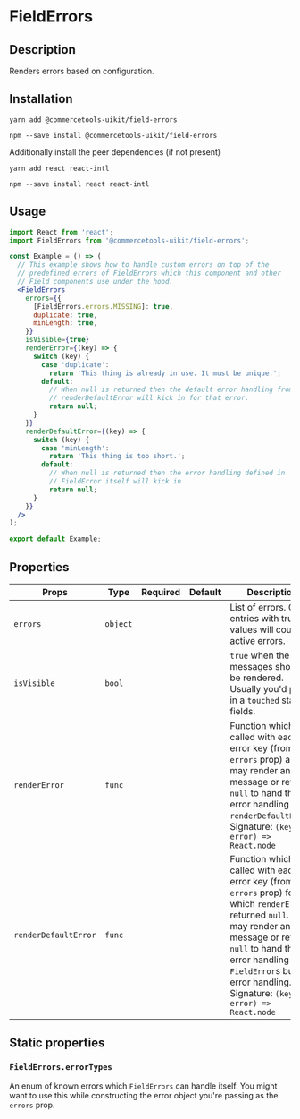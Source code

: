 <!-- THIS IS AN AUTOGENERATED FILE. DO NOT EDIT THIS FILE DIRECTLY. -->
<!-- This file is created by the `yarn generate-readme` script. -->

# FieldErrors

## Description

Renders errors based on configuration.

## Installation

```
yarn add @commercetools-uikit/field-errors
```

```
npm --save install @commercetools-uikit/field-errors
```

Additionally install the peer dependencies (if not present)

```
yarn add react react-intl
```

```
npm --save install react react-intl
```

## Usage

```jsx
import React from 'react';
import FieldErrors from '@commercetools-uikit/field-errors';

const Example = () => (
  // This example shows how to handle custom errors on top of the
  // predefined errors of FieldErrors which this component and other
  // Field components use under the hood.
  <FieldErrors
    errors={{
      [FieldErrors.errors.MISSING]: true,
      duplicate: true,
      minLength: true,
    }}
    isVisible={true}
    renderError={(key) => {
      switch (key) {
        case 'duplicate':
          return 'This thing is already in use. It must be unique.';
        default:
          // When null is returned then the default error handling from
          // renderDefaultError will kick in for that error.
          return null;
      }
    }}
    renderDefaultError={(key) => {
      switch (key) {
        case 'minLength':
          return 'This thing is too short.';
        default:
          // When null is returned then the error handling defined in
          // FieldError itself will kick in
          return null;
      }
    }}
  />
);

export default Example;
```

## Properties

| Props                | Type     | Required | Default | Description                                                                                                                                                                                                                                                                             |
| -------------------- | -------- | :------: | ------- | --------------------------------------------------------------------------------------------------------------------------------------------------------------------------------------------------------------------------------------------------------------------------------------- |
| `errors`             | `object` |          |         | List of errors. Only entries with truthy values will count as active errors.                                                                                                                                                                                                            |
| `isVisible`          | `bool`   |          |         | `true` when the error messages should be rendered. Usually you'd pass in a `touched` state of fields.                                                                                                                                                                                   |
| `renderError`        | `func`   |          |         | Function which gets called with each error key (from the `errors` prop) and may render an error message or return `null` to hand the error handling off to `renderDefaultError`.<br /> Signature: `(key, error) => React.node`                                                          |
| `renderDefaultError` | `func`   |          |         | Function which gets called with each error key (from the `errors` prop) for which `renderError` returned `null`. It may render an error message or return `null` to hand the error handling off to `FieldError`s built-in error handling.<br /> Signature: `(key, error) => React.node` |

## Static properties

### `FieldErrors.errorTypes`

An enum of known errors which `FieldErrors` can handle itself. You might want to use this while constructing the error object you're passing as the `errors` prop.
